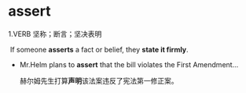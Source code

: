 # assert

1.VERB 坚称；断言；坚决表明

​	If someone **asserts** a fact or belief, they **state it firmly**.

- Mr.Helm plans to **assert** that the bill violates the First Amendment...

  赫尔姆先生打算**声明**该法案违反了宪法第一修正案。

